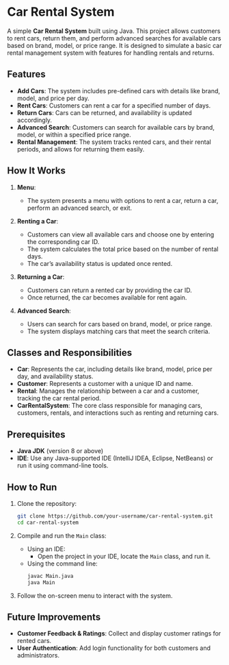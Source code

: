 # Car Rental System

A simple **Car Rental System** built using Java. This project allows customers to rent cars, return them, and perform advanced searches for available cars based on brand, model, or price range. It is designed to simulate a basic car rental management system with features for handling rentals and returns.

## Features

- **Add Cars**: The system includes pre-defined cars with details like brand, model, and price per day.
- **Rent Cars**: Customers can rent a car for a specified number of days.
- **Return Cars**: Cars can be returned, and availability is updated accordingly.
- **Advanced Search**: Customers can search for available cars by brand, model, or within a specified price range.
- **Rental Management**: The system tracks rented cars, and their rental periods, and allows for returning them easily.

## How It Works

1. **Menu**:
    - The system presents a menu with options to rent a car, return a car, perform an advanced search, or exit.

2. **Renting a Car**:
    - Customers can view all available cars and choose one by entering the corresponding car ID.
    - The system calculates the total price based on the number of rental days.
    - The car’s availability status is updated once rented.

3. **Returning a Car**:
    - Customers can return a rented car by providing the car ID.
    - Once returned, the car becomes available for rent again.

4. **Advanced Search**:
    - Users can search for cars based on brand, model, or price range.
    - The system displays matching cars that meet the search criteria.

## Classes and Responsibilities

- **Car**: Represents the car, including details like brand, model, price per day, and availability status.
- **Customer**: Represents a customer with a unique ID and name.
- **Rental**: Manages the relationship between a car and a customer, tracking the car rental period.
- **CarRentalSystem**: The core class responsible for managing cars, customers, rentals, and interactions such as renting and returning cars.

## Prerequisites

- **Java JDK** (version 8 or above)
- **IDE**: Use any Java-supported IDE (IntelliJ IDEA, Eclipse, NetBeans) or run it using command-line tools.

## How to Run

1. Clone the repository:
    ```bash
    git clone https://github.com/your-username/car-rental-system.git
    cd car-rental-system
    ```

2. Compile and run the `Main` class:
    - Using an IDE:
      - Open the project in your IDE, locate the `Main` class, and run it.
    - Using the command line:
      ```bash
      javac Main.java
      java Main
      ```

3. Follow the on-screen menu to interact with the system.

## Future Improvements

- **Customer Feedback & Ratings**: Collect and display customer ratings for rented cars.
- **User Authentication**: Add login functionality for both customers and administrators.

